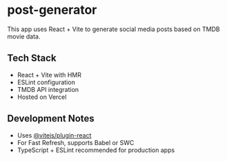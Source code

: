# post-generator

This app uses React + Vite to generate social media posts based on TMDB movie data.

## Tech Stack

- React + Vite with HMR
- ESLint configuration
- TMDB API integration
- Hosted on Vercel

## Development Notes

- Uses [@vitejs/plugin-react](https://github.com/vitejs/vite-plugin-react)
- For Fast Refresh, supports Babel or SWC
- TypeScript + ESLint recommended for production apps
